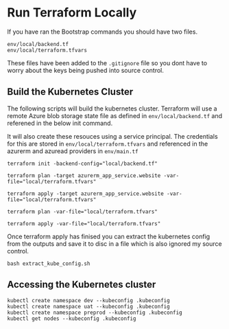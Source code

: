 # Run Terraform Locally

If you have ran the Bootstrap commands you should have two files.  

```
env/local/backend.tf
env/local/terraform.tfvars
```

These files have been added to the ```.gitignore``` file so you dont have to worry about the keys being pushed into source control. 


## Build the Kubernetes Cluster

The following scripts will build the kubernetes cluster. Terraform will use a remote Azure blob storage state file as defined in ```env/local/backend.tf``` and referened in the below init command. 

It will also create these resouces using a service principal. The credentials for this are stored in ```env/local/terraform.tfvars``` and referenced in the azurerm and azuread providers in ```env/main.tf```

```
terraform init -backend-config="local/backend.tf" 

terraform plan -target azurerm_app_service.website -var-file="local/terraform.tfvars"

terraform apply -target azurerm_app_service.website -var-file="local/terraform.tfvars"

terraform plan -var-file="local/terraform.tfvars"

terraform apply -var-file="local/terraform.tfvars"
```

Once terraform apply has finised you can extract the kubernetes config from the outputs and save it to disc in a file which is also ignored my source control. 

```
bash extract_kube_config.sh
```

## Accessing the Kubernetes cluster

```
kubectl create namespace dev --kubeconfig .kubeconfig
kubectl create namespace uat --kubeconfig .kubeconfig
kubectl create namespace preprod --kubeconfig .kubeconfig
kubectl get nodes --kubeconfig .kubeconfig
```
